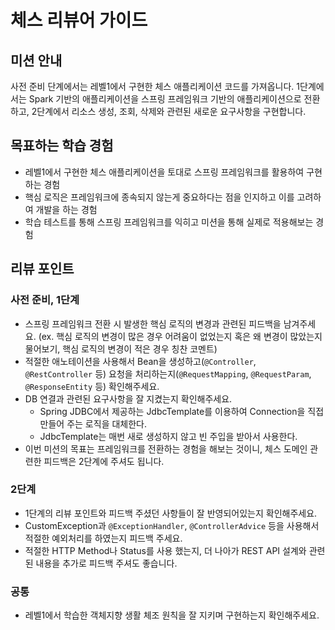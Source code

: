 # 체스 리뷰어 가이드

## 미션 안내
사전 준비 단계에서는 레벨1에서 구현한 체스 애플리케이션 코드를 가져옵니다. 1단계에서는 Spark 기반의 애플리케이션을 스프링 프레임워크 기반의 애플리케이션으로 전환하고, 2단계에서 리소스 생성, 조회, 삭제와 관련된 새로운 요구사항을 구현합니다.

## 목표하는 학습 경험
- 레벨1에서 구현한 체스 애플리케이션을 토대로 스프링 프레임워크를 활용하여 구현하는 경험
- 핵심 로직은 프레임워크에 종속되지 않는게 중요하다는 점을 인지하고 이를 고려하여 개발을 하는 경험
- 학습 테스트를 통해 스프링 프레임워크를 익히고 미션을 통해 실제로 적용해보는 경험

## 리뷰 포인트
### 사전 준비, 1단계
- 스프링 프레임워크 전환 시 발생한 핵심 로직의 변경과 관련된 피드백을 남겨주세요. (ex. 핵심 로직의 변경이 많은 경우 어려움이 없었는지 혹은 왜 변경이 많았는지 물어보기, 핵심 로직의 변경이 적은 경우 칭찬 코멘트)
- 적절한 애노테이션을 사용해서 Bean을 생성하고(`@Controller`, `@RestController` 등) 요청을 처리하는지(`@RequestMapping`, `@RequestParam`, `@ResponseEntity` 등) 확인해주세요.
- DB 연결과 관련된 요구사항을 잘 지켰는지 확인해주세요.
    - Spring JDBC에서 제공하는 JdbcTemplate를 이용하여 Connection을 직접 만들어 주는 로직을 대체한다.
    - JdbcTemplate는 매번 새로 생성하지 않고 빈 주입을 받아서 사용한다.
- 이번 미션의 목표는 프레임워크를 전환하는 경험을 해보는 것이니, 체스 도메인 관련한 피드백은 2단계에 주셔도 됩니다.

### 2단계
- 1단계의 리뷰 포인트와 피드백 주셨던 사항들이 잘 반영되어있는지 확인해주세요.
- CustomException과 `@ExceptionHandler`, `@ControllerAdvice` 등을 사용해서 적절한 예외처리를 하였는지 피드백 주세요.
- 적절한 HTTP Method나 Status를 사용 했는지, 더 나아가 REST API 설계와 관련된 내용을 추가로 피드백 주셔도 좋습니다.

### 공통
- 레벨1에서 학습한 객체지향 생활 체조 원칙을 잘 지키며 구현하는지 확인해주세요.